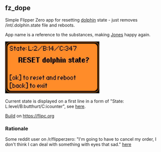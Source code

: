 ## fz_dope

Simple Flipper Zero app for resetting [dolphin](https://docs.flipperzero.one/basics/dolphin) state - just removes /int/.dolphin.state file and reboots.

App name is a reference to the substances, making [Jones](https://williamgibson.fandom.com/wiki/Jones) happy again.

![Screenshot](.flipcorg/gallery/screenshot.png)

Current state is displayed on a first line in a form of "State: L:level/B:butthurt/C:icounter", see [here](https://github.com/flipperdevices/flipperzero-firmware/blob/dev/applications/services/dolphin/dolphin.h).

[Build](https://flipc.org/u0d7i/fz_dope) on https://flipc.org

### Rationale

Some reddit user on /r/flipperzero: "I'm going to have to cancel my order, I don't think I can deal with something with eyes that sad." [here](https://www.reddit.com/r/flipperzero/comments/u9g79f/my_flipper_is_always_depressed_how_can_i_fix_this/)
